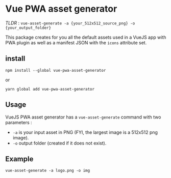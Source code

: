 # Vue PWA asset generator

_TLDR_ : `vue-asset-generate -a {your_512x512_source_png} -o {your_output_folder}`

This package creates for you all the default assets used in a VueJS app with PWA plugin as well as a manifest JSON with the `icons` attribute set.

## install

```
npm install --global vue-pwa-asset-generator
```

or

```
yarn global add vue-pwa-asset-generator
```

## Usage

VueJS PWA asset generator has a `vue-asset-generate` command with two parameters :

- `-a` is your input asset in PNG (FYI, the largest image is a 512x512 png image).
- `-o` output folder (created if it does not exist).

## Example

`vue-asset-generate -a logo.png -o img`
